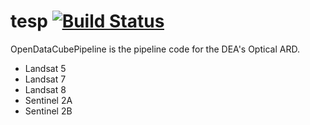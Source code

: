 # tesp [![Build Status](https://travis-ci.org/OpenDataCubePipelines/tesp.svg?branch=master)](https://travis-ci.org/OpenDataCubePipelines/tesp)

OpenDataCubePipeline is the pipeline code for the DEA's Optical ARD.
 * Landsat 5
 * Landsat 7
 * Landsat 8
 * Sentinel 2A
 * Sentinel 2B

